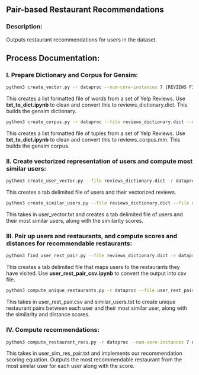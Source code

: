 ## Pair-based Restaurant Recommendations

### Description:
Outputs restaurant recommendations for users in the dataset.


## Process Documentation:

### I. Prepare Dictionary and Corpus for Gensim:

```sh
python3 create_vector.py -r dataproc --num-core-instances 7 [REVIEWS FILENAME] > dict.txt
```
This creates a list formatted file of words from a set of Yelp Reviews. Use **txt_to_dict.ipynb** to clean and convert this to reviews_dictionary.dict. This builds the gensim dictionary.

```sh
python3 create_corpus.py -r dataproc --file reviews_dictionary.dict --num-core-instances 7 [REVIEWS FILENAME] > corpus.txt
```
This creates a list formatted file of tuples from a set of Yelp Reviews. Use **txt_to_dict.ipynb** to clean and convert this to reviews_corpus.mm. This builds the gensim corpus.

### II. Create vectorized representation of users and compute most similar users:

```sh
python3 create_user_vector.py --file reviews_dictionary.dict -r dataproc [REVIEWS FILENAME] > user_vector.txt
```
This creates a tab delimited file of users and their vectorized reviews.

```sh
python3 create_similar_users.py --file reviews_dictionary.dict --file reviews_corpus.mm --file user_vector.txt -r dataproc --instance-type n1-highmem-2 --num-core-instances 7 user_vector.txt > similar_user.txt
```
This takes in user_vector.txt and creates a tab delimited file of users and their most similar users, along with the similarity scores.

### III. Pair up users and restaurants, and compute scores and distances for recommendable restaurants:

```sh
python3 find_user_rest_pair.py --file reviews_dictionary.dict -r dataproc --num-core-instances 7 [REVIEWS FILENAME] > user_rest_pair.txt
```
This creates a tab delimited file that maps users to the restaurants they have visited. Use **user_rest_pair_csv.ipynb** to convert the output into csv file.

```sh
python3 compute_unique_restaurants.py -r dataproc --file user_rest_pair.csv --num-core-instances 7 similar_users.txt > user_sim_rest_pair.txt
```
This takes in user_rest_pair.csv and similar_users.txt to create unique restaurant pairs between each user and their most similar user, along with the similarity and distance scores.

### IV. Compute recommendations:

```sh
python3 compute_restaurant_recs.py -r dataproc --num-core-instances 7 user_sim_res_pair.txt > result.txt
```
This takes in user_sim_res_pair.txt and implements our recommendation scoring equation. Outputs the most recommendable restaurant from the most similar user for each user along with the score.




